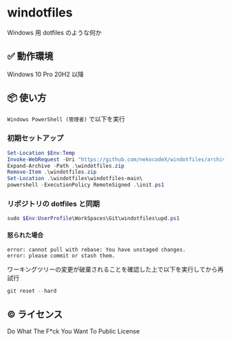 # windotfiles

Windows 用 dotfiles のような何か

## ✅ 動作環境

Windows 10 Pro 20H2 以降

## 📦 使い方

`Windows PowerShell (管理者)` で以下を実行

### 初期セットアップ

```powershell
Set-Location $Env:Temp
Invoke-WebRequest -Uri "https://github.com/nekocodeX/windotfiles/archive/refs/heads/main.zip" -UseBasicParsing -OutFile "windotfiles.zip"
Expand-Archive -Path .\windotfiles.zip
Remove-Item .\windotfiles.zip
Set-Location .\windotfiles\windotfiles-main\
powershell -ExecutionPolicy RemoteSigned .\init.ps1
```

### リポジトリの dotfiles と同期

```powershell
sudo $Env:UserProfile\WorkSpaces\Git\windotfiles\upd.ps1
```

#### 怒られた場合

```
error: cannot pull with rebase: You have unstaged changes.
error: please commit or stash them.
```

ワーキングツリーの変更が破棄されることを確認した上で以下を実行してから再試行

```powershell
git reset --hard
```

## ©️ ライセンス

Do What The F\*ck You Want To Public License
